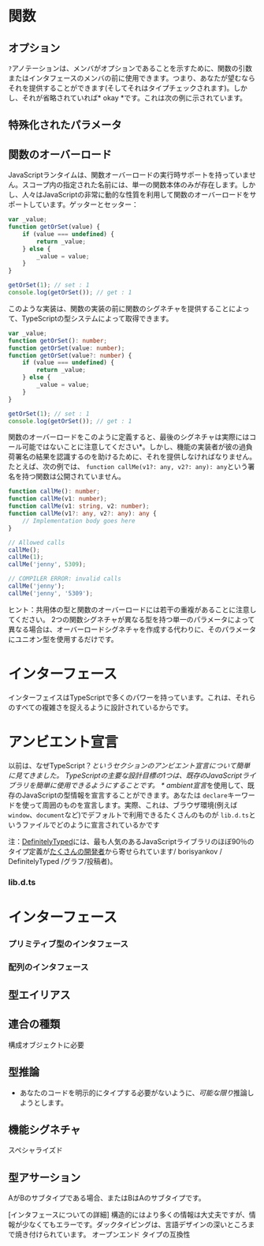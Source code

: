 



# 関数

## オプション
`?`アノテーションは、メンバがオプションであることを示すために、関数の引数またはインタフェースのメンバの前に使用できます。つまり、あなたが望むならそれを提供することができます(そしてそれはタイプチェックされます)。しかし、それが省略されていれば* okay *です。これは次の例に示されています。

## 特殊化されたパラメータ

## 関数のオーバーロード
JavaScriptランタイムは、関数オーバーロードの実行時サポートを持っていません。スコープ内の指定された名前には、単一の関数本体のみが存在します。しかし、人々はJavaScriptの非常に動的な性質を利用して関数のオーバーロードをサポートしています。ゲッターとセッター：

```ts
var _value;
function getOrSet(value) {
    if (value === undefined) {
        return _value;
    } else {
        _value = value;
    }
}

getOrSet(1); // set : 1
console.log(getOrSet()); // get : 1
```

このような実装は、関数の実装の前に関数のシグネチャを提供することによって、TypeScriptの型システムによって取得できます。

```ts
var _value;
function getOrSet(): number;
function getOrSet(value: number);
function getOrSet(value?: number) {
    if (value === undefined) {
        return _value;
    } else {
        _value = value;
    }
}

getOrSet(1); // set : 1
console.log(getOrSet()); // get : 1
```

関数のオーバーロードをこのように定義すると、最後のシグネチャは実際にはコール可能ではないことに注意してください*。しかし、機能の実装者が彼の過負荷署名の結果を認識するのを助けるために、それを提供しなければなりません。たとえば、次の例では、 `function callMe(v1?: any, v2?: any): any`という署名を持つ関数は公開されていません。

```ts
function callMe(): number;
function callMe(v1: number);
function callMe(v1: string, v2: number);
function callMe(v1?: any, v2?: any): any {
    // Implementation body goes here
}

// Allowed calls
callMe();
callMe(1);
callMe('jenny', 5309);

// COMPILER ERROR: invalid calls
callMe('jenny');
callMe('jenny', '5309');
```

ヒント：共用体の型と関数のオーバーロードには若干の重複があることに注意してください。 2つの関数シグネチャが異なる型を持つ単一のパラメータによって異なる場合は、オーバーロードシグネチャを作成する代わりに、そのパラメータにユニオン型を使用するだけです。


# インターフェース

インターフェイスはTypeScriptで多くのパワーを持っています。これは、それらのすべての複雑さを捉えるように設計されているからです。




# アンビエント宣言

以前は、なぜTypeScript？*というセクションのアンビエント宣言について簡単に見てきました。 TypeScriptの主要な設計目標の1つは、既存のJavaScriptライブラリを簡単に使用できるようにすることです。 * ambient宣言*を使用して、既存のJavaScriptの型情報を宣言することができます。あなたは `declare`キーワードを使って周囲のものを宣言します。実際、これは、ブラウザ環境(例えば `window`、`document`など)でデフォルトで利用できるたくさんのものが `lib.d.ts`というファイルでどのように宣言されているかです


注：[DefinitelyTyped](https://github.com/borisyankov/DefinitelyTyped)には、最も人気のあるJavaScriptライブラリのほぼ90％のタイプ定義が[たくさんの開発者](https://github.com)から寄せられています/ borisyankov / DefinitelyTyped /グラフ/投稿者)。



### lib.d.ts

# インターフェース



### プリミティブ型のインタフェース

### 配列のインタフェース

## 型エイリアス

## 連合の種類
構成オブジェクトに必要

## 型推論
* あなたのコードを明示的にタイプする必要がないように、*可能な限り*推論しようとします。

## 機能シグネチャ

スペシャライズド

## 型アサーション

AがBのサブタイプである場合、またはBはAのサブタイプです。








[インタフェースについての詳細]
構造的にはより多くの情報は大丈夫ですが、情報が少なくてもエラーです。ダックタイピングは、言語デザインの深いところまで焼き付けられています。
オープンエンド
タイプの互換性
